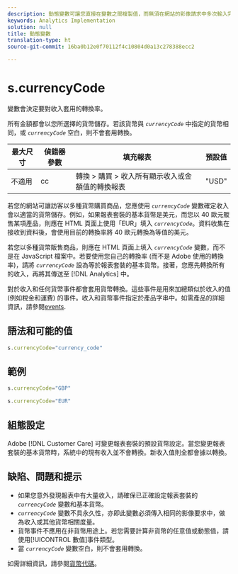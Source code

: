 ```yaml
---
description: 動態變數可讓您直接在變數之間複製值，而無須在網站的影像請求中多次輸入完整值。
keywords: Analytics Implementation
solution: null
title: 動態變數
translation-type: ht
source-git-commit: 16ba0b12e0f70112f4c10804d0a13c278388ecc2

---
```



# s.currencyCode

 變數會決定要對收入套用的轉換率。

所有金額都會以您所選擇的貨幣儲存。若該貨幣與 *`currencyCode`* 中指定的貨幣相同，或 *`currencyCode`* 空白，則不會套用轉換。

| 最大尺寸 | 偵錯器參數 | 填充報表 | 預設值 |
|--- |--- |--- |--- |
| 不適用 | cc | 轉換 &gt; 購買 &gt; 收入所有顯示收入或金額值的轉換報表 | "USD" |

若您的網站可讓訪客以多種貨幣購買商品，您應使用   *`currencyCode`* 變數確定收入會以適當的貨幣儲存。例如，如果報表套裝的基本貨幣是美元，而您以 40 歐元販售某項產品，則應在 HTML 頁面上使用「EUR」填入 *`currencyCode`*。資料收集在接收到資料後，會使用目前的轉換率將 40 歐元轉換為等值的美元。

若您以多種貨幣販售商品，則應在 HTML 頁面上填入  *`currencyCode`* 變數，而不是在 JavaScript 檔案中。若要使用您自己的轉換率 (而不是 Adobe 使用的轉換率)，請將 *`currencyCode`* 設為等於報表套裝的基本貨幣。接著，您應先轉換所有的收入，再將其傳送至 [!DNL Analytics] 中。

對於收入和任何貨幣事件都會套用貨幣轉換。這些事件是用來加總類似於收入的值 (例如稅金和運費) 的事件。收入和貨幣事件指定於產品字串中。如需產品的詳細資訊，請參閱[events](https://docs.adobe.com/content/help/zh-Hant/analytics/implementation/analytics-basics/ref-events.html).

## 語法和可能的值

```js
s.currencyCode="currency_code"
```

## 範例

```js
s.currencyCode="GBP"
```

```js
s.currencyCode="EUR"
```

## 組態設定

Adobe [!DNL Customer Care] 可變更報表套裝的預設貨幣設定。當您變更報表套裝的基本貨幣時，系統中的現有收入並不會轉換。新收入值則全都會據以轉換。

## 缺陷、問題和提示

* 如果您意外發現報表中有大量收入，請確保已正確設定報表套裝的 *`currencyCode`* 變數和基本貨幣。
* *`currencyCode`* 變數不具永久性，亦即此變數必須傳入相同的影像要求中，做為收入或其他貨幣相關度量。
* 貨幣事件不應用在非貨幣用途上。若您需要計算非貨幣的任意值或動態值，請使用[!UICONTROL 數值]事件類型。
* 當  *`currencyCode`* 變數空白，則不會套用轉換。

如需詳細資訊，請參閱[貨幣代碼](https://docs.adobe.com/content/help/zh-Hant/analytics/admin/admin-tools/currency.html)。
